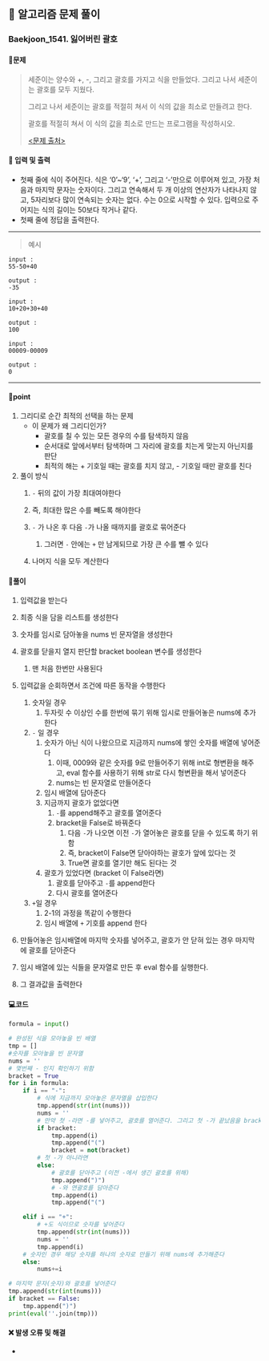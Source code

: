 ## 🐌 알고리즘 문제 풀이

### Baekjoon_1541. 잃어버린 괄호

#### 📒문제

> 세준이는 양수와 +, -, 그리고 괄호를 가지고 식을 만들었다. 그리고 나서 세준이는 괄호를 모두 지웠다.
>
> 그리고 나서 세준이는 괄호를 적절히 쳐서 이 식의 값을 최소로 만들려고 한다.
>
> 괄호를 적절히 쳐서 이 식의 값을 최소로 만드는 프로그램을 작성하시오.
>
> [<문제 출처>](https://www.acmicpc.net/problem/1541)

#### :pushpin: 입력 및 출력

- 첫째 줄에 식이 주어진다. 식은 ‘0’~‘9’, ‘+’, 그리고 ‘-’만으로 이루어져 있고, 가장 처음과 마지막 문자는 숫자이다. 그리고 연속해서 두 개 이상의 연산자가 나타나지 않고, 5자리보다 많이 연속되는 숫자는 없다. 수는 0으로 시작할 수 있다. 입력으로 주어지는 식의 길이는 50보다 작거나 같다.
- 첫째 줄에 정답을 출력한다.


---

> 예시

```
input :
55-50+40

output :
-35

input :
10+20+30+40

output :
100

input :
00009-00009

output :
0
```

----




#### 🚀point

1. 그리디로 순간 최적의 선택을 하는 문제
   - 이 문제가 왜 그리디인가?
     - 괄호를 칠 수 있는 모든 경우의 수를 탐색하지 않음
     - 순서대로 앞에서부터 탐색하며 그 자리에 괄호를 치는게 맞는지 아닌지를 판단
     - 최적의 해는 + 기호일 때는 괄호를 치지 않고, - 기호일 때만 괄호를 친다
2. 풀이 방식
   1. `-` 뒤의 값이 가장 최대여야한다
   2. 즉, 최대한 많은 수를 빼도록 해야한다
   3. `-` 가 나온 후 다음 `-`가 나올 때까지를 괄호로 묶어준다
      1. 그러면 `-` 안에는 `+` 만 남게되므로 가장 큰 수를 뺄 수 있다

   4. 나머지 식을 모두 계산한다







#### 🔎풀이

1.  입력값을 받는다
1.  최종 식을 담을 리스트를 생성한다
1.  숫자를 임시로 담아놓을 nums 빈 문자열을 생성한다
1.  괄호를 닫을지 열지 판단할 bracket boolean 변수를 생성한다
    1.  맨 처음 한번만 사용된다
    
1.  입력값을 순회하면서 조건에 따른 동작을 수행한다
    1. 숫자일 경우
       1. 두자릿 수 이상인 수를 한번에 묶기 위해 임시로 만들어놓은 nums에 추가한다
    2. `-` 일 경우
       1. 숫자가 아닌 식이 나왔으므로 지금까지 nums에 쌓인 숫자를 배열에 넣어준다
          1. 이때, 0009와 같은 숫자를 9로 만들어주기 위해 int로 형변환을 해주고, eval 함수를 사용하기 위해 str로 다시 형변환을 해서 넣어준다
          2. nums는 빈 문자열로 만들어준다
       2. 임시 배열에 담아준다
       3. 지금까지 괄호가 없었다면 
          1. `-`를 append해주고 괄호를 열어준다
          2. bracket을 False로 바꿔준다
             1. 다음 `-`가 나오면 이전 `-`가 열어놓은 괄호를 닫을 수 있도록 하기 위함
             2. 즉, bracket이 False면 닫아야하는 괄호가 앞에 있다는 것
             3. True면 괄호를 열기만 해도 된다는 것
       4. 괄호가 있었다면 (bracket 이 False라면)
          1. 괄호를 닫아주고 `-`를 append한다
          2. 다시 괄호를 열어준다
    3. `+`일 경우 
       1. 2-1의 과정을 똑같이 수행한다
       2. 임시 배열에 `+` 기호를 append 한다
1.  만들어놓은 임시배열에 마지막 숫자를 넣어주고, 괄호가 안 닫혀 있는 경우 마지막에 괄호를 닫아준다
1.  임시 배열에 있는 식들을 문자열로 만든 후 eval 함수를 실행한다.
1.  그 결과값을 출력한다



#### 💻코드

```python
formula = input()

# 완성된 식을 모아놓을 빈 배열
tmp = []
#숫자를 모아놓을 빈 문자열
nums = ''
# 몇번째 - 인지 확인하기 위함
bracket = True
for i in formula:
    if i == "-":
        # 식에 지금까지 모아놓은 문자열을 삽입한다
        tmp.append(str(int(nums)))
        nums = ''
        # 만약 첫 -라면 -를 넣어주고, 괄호를 열어준다. 그리고 첫 -가 끝났음을 bracket으로 알려준다
        if bracket:
            tmp.append(i)
            tmp.append("(")
            bracket = not(bracket)
    	# 첫 -가 아니라면
    	else:
            # 괄호를 닫아주고 (이전 -에서 생긴 괄호를 위해)
            tmp.append(")")
            # -와 연괄호를 담아준다
            tmp.append(i)
            tmp.append("(")

    elif i == "+":
        # +도 식이므로 숫자를 넣어준다
        tmp.append(str(int(nums)))
        nums = ''
        tmp.append(i)
    # 숫자인 경우 해당 숫자를 하나의 숫자로 만들기 위해 nums에 추가해준다
    else:
        nums+=i

# 마지막 문자(숫자)와 괄호를 넣어준다        
tmp.append(str(int(nums)))
if bracket == False:
    tmp.append(")")
print(eval(''.join(tmp)))
```



#### ❌ 발생 오류 및 해결

- 
